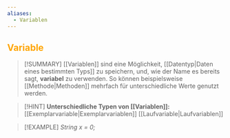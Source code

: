 ```yaml
---
aliases:
  - Variablen
---
```

## <font color = "orange">Variable</font>

>[!SUMMARY]
>[[Variablen]] sind eine Möglichkeit, [[Datentyp|Daten eines bestimmten Typs]] zu speichern, und, wie der Name es bereits sagt, **variabel** zu verwenden. So können beispielsweise [[Methode|Methoden]] mehrfach für unterschiedliche Werte genutzt werden.

>[!HINT]
>**Unterschiedliche Typen von [[Variablen]]:**
>[[Exemplarvariable|Exemplarvariablen]]
>[[Laufvariable|Laufvariablen]]

>[!EXAMPLE]
>*String x = 0;*
>